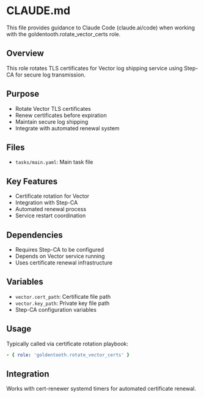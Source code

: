 # CLAUDE.md

This file provides guidance to Claude Code (claude.ai/code) when working with the goldentooth.rotate_vector_certs role.

## Overview

This role rotates TLS certificates for Vector log shipping service using Step-CA for secure log transmission.

## Purpose

- Rotate Vector TLS certificates
- Renew certificates before expiration
- Maintain secure log shipping
- Integrate with automated renewal system

## Files

- `tasks/main.yaml`: Main task file

## Key Features

- Certificate rotation for Vector
- Integration with Step-CA
- Automated renewal process
- Service restart coordination

## Dependencies

- Requires Step-CA to be configured
- Depends on Vector service running
- Uses certificate renewal infrastructure

## Variables

- `vector.cert_path`: Certificate file path
- `vector.key_path`: Private key file path
- Step-CA configuration variables

## Usage

Typically called via certificate rotation playbook:
```yaml
- { role: 'goldentooth.rotate_vector_certs' }
```

## Integration

Works with cert-renewer systemd timers for automated certificate renewal.